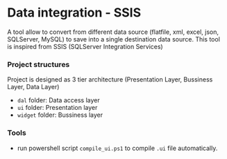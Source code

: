 # Data integration - SSIS 
A tool allow to convert from different data source (flatfile, xml, excel, json, SQLServer, MySQL) to save into a single destination data source. This tool is inspired from SSIS (SQLServer Integration Services)

### Project structures
Project is designed as 3 tier architecture (Presentation Layer, Bussiness Layer, Data Layer)

- `dal` folder: Data access layer
- `ui` folder: Presentation layer
- `widget` folder: Bussiness layer

### Tools
- run powershell script `compile_ui.ps1` to compile `.ui` file automatically.
